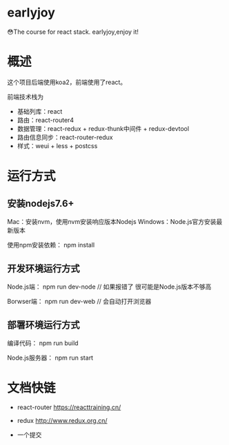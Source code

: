 # earlyjoy
😳The course for react stack. earlyjoy,enjoy it!

# 概述

这个项目后端使用koa2，前端使用了react。

前端技术栈为
- 基础列库：react
- 路由：react-router4
- 数据管理：react-redux + redux-thunk中间件 + redux-devtool
- 路由信息同步：react-router-redux
- 样式：weui + less + postcss

# 运行方式

## 安装nodejs7.6+
Mac：安装nvm，使用nvm安装响应版本Nodejs
Windows：Node.js官方安装最新版本

使用npm安装依赖：
npm install

## 开发环境运行方式
Node.js端：
npm run dev-node // 如果报错了 很可能是Node.js版本不够高

Borwser端：
npm run dev-web // 会自动打开浏览器

## 部署环境运行方式

编译代码：
npm run build

Node.js服务器：
npm run start

# 文档快链

- react-router
https://reacttraining.cn/
  
- redux
http://www.redux.org.cn/
    
- 一个提交


